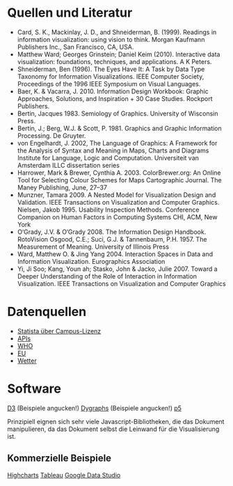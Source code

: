 # Quellen und Literatur

* Card, S. K., Mackinlay, J. D., and Shneiderman, B. (1999). Readings in information visualization: using vision to think. Morgan Kaufmann Publishers Inc., San Francisco, CA, USA.
* Matthew Ward; Georges Grinstein; Daniel Keim (2010). Interactive data visualization: foundations, techniques, and applications. A K Peters.
* Shneiderman, Ben (1996). The Eyes Have It: A Task by Data Type Taxonomy for Information Visualizations. IEEE Computer Society, Proceedings of the 1996 IEEE Symposium on Visual Languages.
* Baer, K. & Vacarra, J. 2010. Information Design Workbook: Graphic Approaches, Solutions, and
Inspiration + 30 Case Studies. Rockport Publishers.
* Bertin, Jacques 1983. Semiology of Graphics. University of Wisconsin Press.
* Bertin, J.; Berg, W.J. & Scott, P. 1981. Graphics and Graphic Information Processing. De Gruyter.
* von Engelhardt, J. 2002, The Language of Graphics: A Framework for the Analysis of Syntax and
Meaning in Maps, Charts and Diagrams Institute for Language, Logic and Computation. Universiteit van Amsterdam ILLC dissertation series
* Harrower, Mark & Brewer, Cynthia A. 2003. ColorBrewer.org: An Online Tool for Selecting Colour Schemes for Maps Cartographic Journal. The Maney Publishing, June, 27–37
* Munzner, Tamara 2009. A Nested Model for Visualization Design and Validation. IEEE Transactions on Visualization and Computer Graphics. Nielsen, Jakob 1995. Usability Inspection Methods. Conference Companion on Human Factors in Computing Systems CHI, ACM, New York
* O‘Grady, J.V. & O‘Grady 2008. The Information Design Handbook. RotoVision Osgood, C.E.; Suci, G.J. & Tannenbaum, P.H. 1957. The Measurement of Meaning. University of Illinois Press
* Ward, Matthew O. & Jing Yang 2004. Interaction Spaces in Data and Information Visualization. Eurographics Association
* Yi, Ji Soo; Kang, Youn ah; Stasko, John & Jacko, Julie 2007. Toward a Deeper Understanding of the Role of Interaction in Information Visualization. IEEE Transactions on Visualization and Computer Graphics

# Datenquellen

* [Statista über Campus-Lizenz](https://de.statista.com/login/campus/)
* [APIs](https://github.com/toddmotto/public-apis)
* [WHO](http://apps.who.int/gho/data/node.resources.api?lang=en)
* [EU](http://data.europa.eu/euodp/en/data/)
* [Wetter](https://openweathermap.org/api)

# Software

[D3](https://d3js.org/) (Beispiele angucken!)
[Dygraphs](http://dygraphs.com/) (Beispiele angucken!)
[p5](https://p5js.org/)

Prinzipiell eignen sich sehr viele Javascript-Bibliotheken, die das Dokument manipulieren, da das Dokument selbst die Leinwand für die Visualisierung ist.

## Kommerzielle Beispiele

[Highcharts](https://www.highcharts.com/)
[Tableau](https://www.tableau.com/de-de)
[Google Data Studio](https://www.google.com/analytics/data-studio/)